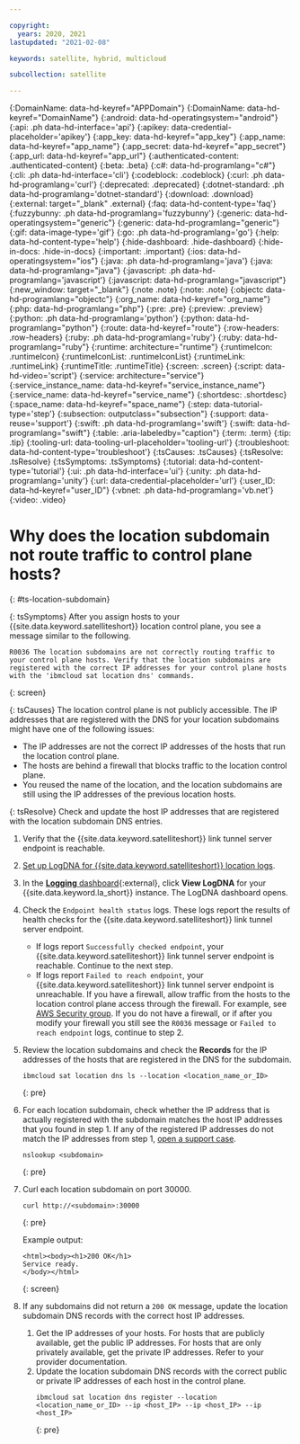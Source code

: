 ```yaml
---

copyright:
  years: 2020, 2021
lastupdated: "2021-02-08"

keywords: satellite, hybrid, multicloud

subcollection: satellite

---
```


{:DomainName: data-hd-keyref="APPDomain"}
{:DomainName: data-hd-keyref="DomainName"}
{:android: data-hd-operatingsystem="android"}
{:api: .ph data-hd-interface='api'}
{:apikey: data-credential-placeholder='apikey'}
{:app_key: data-hd-keyref="app_key"}
{:app_name: data-hd-keyref="app_name"}
{:app_secret: data-hd-keyref="app_secret"}
{:app_url: data-hd-keyref="app_url"}
{:authenticated-content: .authenticated-content}
{:beta: .beta}
{:c#: data-hd-programlang="c#"}
{:cli: .ph data-hd-interface='cli'}
{:codeblock: .codeblock}
{:curl: .ph data-hd-programlang='curl'}
{:deprecated: .deprecated}
{:dotnet-standard: .ph data-hd-programlang='dotnet-standard'}
{:download: .download}
{:external: target="_blank" .external}
{:faq: data-hd-content-type='faq'}
{:fuzzybunny: .ph data-hd-programlang='fuzzybunny'}
{:generic: data-hd-operatingsystem="generic"}
{:generic: data-hd-programlang="generic"}
{:gif: data-image-type='gif'}
{:go: .ph data-hd-programlang='go'}
{:help: data-hd-content-type='help'}
{:hide-dashboard: .hide-dashboard}
{:hide-in-docs: .hide-in-docs}
{:important: .important}
{:ios: data-hd-operatingsystem="ios"}
{:java: .ph data-hd-programlang='java'}
{:java: data-hd-programlang="java"}
{:javascript: .ph data-hd-programlang='javascript'}
{:javascript: data-hd-programlang="javascript"}
{:new_window: target="_blank"}
{:note .note}
{:note: .note}
{:objectc data-hd-programlang="objectc"}
{:org_name: data-hd-keyref="org_name"}
{:php: data-hd-programlang="php"}
{:pre: .pre}
{:preview: .preview}
{:python: .ph data-hd-programlang='python'}
{:python: data-hd-programlang="python"}
{:route: data-hd-keyref="route"}
{:row-headers: .row-headers}
{:ruby: .ph data-hd-programlang='ruby'}
{:ruby: data-hd-programlang="ruby"}
{:runtime: architecture="runtime"}
{:runtimeIcon: .runtimeIcon}
{:runtimeIconList: .runtimeIconList}
{:runtimeLink: .runtimeLink}
{:runtimeTitle: .runtimeTitle}
{:screen: .screen}
{:script: data-hd-video='script'}
{:service: architecture="service"}
{:service_instance_name: data-hd-keyref="service_instance_name"}
{:service_name: data-hd-keyref="service_name"}
{:shortdesc: .shortdesc}
{:space_name: data-hd-keyref="space_name"}
{:step: data-tutorial-type='step'}
{:subsection: outputclass="subsection"}
{:support: data-reuse='support'}
{:swift: .ph data-hd-programlang='swift'}
{:swift: data-hd-programlang="swift"}
{:table: .aria-labeledby="caption"}
{:term: .term}
{:tip: .tip}
{:tooling-url: data-tooling-url-placeholder='tooling-url'}
{:troubleshoot: data-hd-content-type='troubleshoot'}
{:tsCauses: .tsCauses}
{:tsResolve: .tsResolve}
{:tsSymptoms: .tsSymptoms}
{:tutorial: data-hd-content-type='tutorial'}
{:ui: .ph data-hd-interface='ui'}
{:unity: .ph data-hd-programlang='unity'}
{:url: data-credential-placeholder='url'}
{:user_ID: data-hd-keyref="user_ID"}
{:vbnet: .ph data-hd-programlang='vb.net'}
{:video: .video}


# Why does the location subdomain not route traffic to control plane hosts?
{: #ts-location-subdomain}

{: tsSymptoms}
After you assign hosts to your {{site.data.keyword.satelliteshort}} location control plane, you see a message similar to the following.

```
R0036 The location subdomains are not correctly routing traffic to your control plane hosts. Verify that the location subdomains are registered with the correct IP addresses for your control plane hosts with the 'ibmcloud sat location dns' commands.
```
{: screen}

{: tsCauses}
The location control plane is not publicly accessible. The IP addresses that are registered with the DNS for your location subdomains might have one of the following issues:
* The IP addresses are not the correct IP addresses of the hosts that run the location control plane.
* The hosts are behind a firewall that blocks traffic to the location control plane.
* You reused the name of the location, and the location subdomains are still using the IP addresses of the previous location hosts.

{: tsResolve}
Check and update the host IP addresses that are registered with the location subdomain DNS entries.

1. Verify that the {{site.data.keyword.satelliteshort}} link tunnel server endpoint is reachable.
  1. [Set up LogDNA for {{site.data.keyword.satelliteshort}} location logs](/docs/satellite?topic=satellite-health#setup-logdna).
  2. In the [**Logging** dashboard](https://cloud.ibm.com/observe/logging){:external}, click **View LogDNA** for your {{site.data.keyword.la_short}} instance. The LogDNA dashboard opens.
  3. Check the `Endpoint health status` logs. These logs report the results of health checks for the {{site.data.keyword.satelliteshort}} link tunnel server endpoint.
      * If logs report `Successfully checked endpoint`, your {{site.data.keyword.satelliteshort}} link tunnel server endpoint is reachable. Continue to the next step.
      * If logs report `Failed to reach endpoint`, your {{site.data.keyword.satelliteshort}} link tunnel server endpoint is unreachable. If you have a firewall, allow traffic from the hosts to the location control plane access through the firewall. For example, see [AWS Security group](/docs/satellite?topic=satellite-providers#aws-reqs-secgroup). If you do not have a firewall, or if after you modify your firewall you still see the `R0036` message or `Failed to reach endpoint` logs, continue to step 2.

2.  Review the location subdomains and check the **Records** for the IP addresses of the hosts that are registered in the DNS for the subdomain.
    ```
    ibmcloud sat location dns ls --location <location_name_or_ID>
    ```
    {: pre}

3.  For each location subdomain, check whether the IP address that is actually registered with the subdomain matches the host IP addresses that you found in step 1. If any of the registered IP addresses do not match the IP addresses from step 1, [open a support case](/docs/satellite?topic=satellite-get-help#help-support).
    ```
    nslookup <subdomain>
    ```
    {: pre}

4.  Curl each location subdomain on port 30000.
    ```
    curl http://<subdomain>:30000
    ```
    {: pre}

    Example output:
    ```
    <html><body><h1>200 OK</h1>
    Service ready.
    </body></html>
    ```
    {: screen}

5.  If any subdomains did not return a `200 OK` message, update the location subdomain DNS records with the correct host IP addresses.
    1.  Get the IP addresses of your hosts. For hosts that are publicly available, get the public IP addresses. For hosts that are only privately available, get the private IP addresses. Refer to your provider documentation.
    2.  Update the location subdomain DNS records with the correct public or private IP addresses of each host in the control plane.
        ```
        ibmcloud sat location dns register --location <location_name_or_ID> --ip <host_IP> --ip <host_IP> --ip <host_IP>
        ```
        {: pre}
